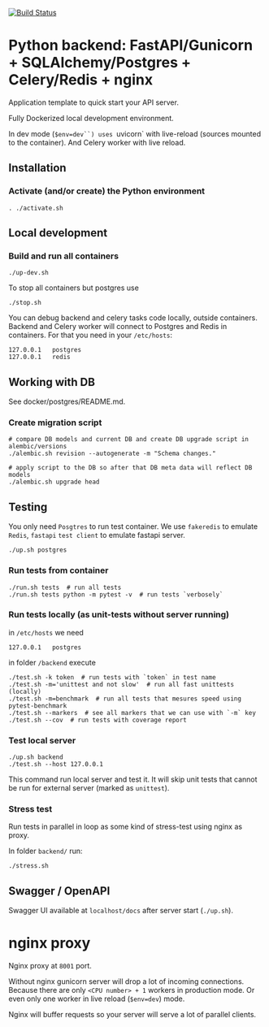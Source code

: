[![Build Status](https://github.com/andgineer/fastapi-celery/workflows/ci/badge.svg)](https://github.com/andgineer/fastapi-celery/actions)
# Python backend: FastAPI/Gunicorn + SQLAlchemy/Postgres + Celery/Redis + nginx

Application template to quick start your API server.

Fully Dockerized local development environment.

In dev mode (`$env=dev``) uses `uvicorn` with live-reload (sources mounted to the
container). And Celery worker with live reload.

## Installation

### Activate (and/or create) the Python environment

```
. ./activate.sh
```

## Local development

### Build and run all containers

```console
./up-dev.sh
```

To stop all containers but postgres use
```console
./stop.sh
```

You can debug backend and celery tasks code locally, outside containers.
Backend and Celery worker will connect to Postgres and Redis in containers.
For that you need in your `/etc/hosts`:

    127.0.0.1   postgres
    127.0.0.1   redis

## Working with DB

See docker/postgres/README.md.

### Create migration script

```console
# compare DB models and current DB and create DB upgrade script in alembic/versions
./alembic.sh revision --autogenerate -m "Schema changes."

# apply script to the DB so after that DB meta data will reflect DB models
./alembic.sh upgrade head
```

## Testing

You only need `Posgtres` to run test container.
We use `fakeredis` to emulate `Redis`, `fastapi` `test client` to emulate fastapi server.

```console
./up.sh postgres
```

### Run tests from container

```console
./run.sh tests  # run all tests
./run.sh tests python -m pytest -v  # run tests `verbosely`
```

### Run tests locally (as unit-tests without server running)

in `/etc/hosts` we need

    127.0.0.1   postgres

in folder `/backend` execute

```console
./test.sh -k token  # run tests with `token` in test name
./test.sh -m='unittest and not slow'  # run all fast unittests (locally)
./test.sh -m=benchmark  # run all tests that mesures speed using pytest-benchmark
./test.sh --markers  # see all markers that we can use with `-m` key
./test.sh --cov  # run tests with coverage report
```

### Test local server

```console
./up.sh backend
./test.sh --host 127.0.0.1
```

This command run local server and test it.
It will skip unit tests that cannot be run for external server (marked as `unittest`).

### Stress test

Run tests in parallel in loop as some kind of stress-test using nginx as proxy.

In folder `backend/` run:
```console
./stress.sh
```

## Swagger / OpenAPI

Swagger UI available at `localhost/docs` after server start (`./up.sh`).

# nginx proxy

Nginx proxy at `8001` port.

Without nginx gunicorn server will drop a lot of incoming connections.
Because there are only `<CPU number> + 1` workers in production mode.
Or even only one worker in live reload (`$env=dev`) mode.

Nginx will buffer requests so your server will serve a lot of parallel clients.
